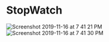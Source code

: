 # StopWatch

![Screenshot 2019-11-16 at 7 41 21 PM](https://user-images.githubusercontent.com/38103919/68994458-39c61700-08a9-11ea-88d3-ee413e194cf9.png)
![Screenshot 2019-11-16 at 7 41 30 PM](https://user-images.githubusercontent.com/38103919/68994459-39c61700-08a9-11ea-82ef-0bfef5338e5d.png)
